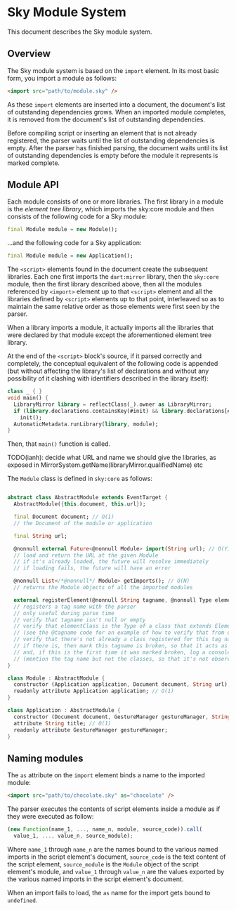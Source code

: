 Sky Module System
=================

This document describes the Sky module system.

Overview
--------

The Sky module system is based on the ``import`` element. In its
most basic form, you import a module as follows:

```html
<import src="path/to/module.sky" />
```

As these ``import`` elements are inserted into a document, the
document's list of outstanding dependencies grows. When an imported
module completes, it is removed from the document's list of
outstanding dependencies.

Before compiling script or inserting an element that is not already
registered, the parser waits until the list of outstanding
dependencies is empty. After the parser has finished parsing, the
document waits until its list of outstanding dependencies is empty
before the module it represents is marked complete.


Module API
----------

Each module consists of one or more libraries. The first library in a
module is the *element tree library*, which imports the sky:core
module and then consists of the following code for a Sky module:

```dart
final Module module = new Module();
```

...and the following code for a Sky application:

```dart
final Module module = new Application();
```

The ``<script>`` elements found in the document create the subsequent
libraries. Each one first imports the ``dart:mirror`` library, then
the ``sky:core`` module, then the first library described above, then
all the modules referenced by ``<import>`` element up to that
``<script>`` element and all the libraries defined by ``<script>``
elements up to that point, interleaved so as to maintain the same
relative order as those elements were first seen by the parser.

When a library imports a module, it actually imports all the libraries
that were declared by that module except the aforementioned element
tree library.

At the end of the ``<script>`` block's source, if it parsed correctly
and completely, the conceptual equivalent of the following code is
appended (but without affecting the library's list of declarations and
without any possibility of it clashing with identifiers described in
the library itself):

```dart
class _ { }
void main() {
  LibraryMirror library = reflectClass(_).owner as LibraryMirror;
  if (library.declarations.containsKey(#init) && library.declarations[#init] is MethodMirror)
    init();
  AutomaticMetadata.runLibrary(library, module);
}
```

Then, that ``main()`` function is called.

TODO(ianh): decide what URL and name we should give the libraries, as
exposed in MirrorSystem.getName(libraryMirror.qualifiedName) etc

The ``Module`` class is defined in ``sky:core`` as follows:

```dart

abstract class AbstractModule extends EventTarget {
  AbstractModule({this.document, this.url});

  final Document document; // O(1)
  // the Document of the module or application

  final String url;

  @nonnull external Future<@nonnull Module> import(String url); // O(Yikes)
  // load and return the URL at the given Module
  // if it's already loaded, the future will resolve immediately
  // if loading fails, the future will have an error

  @nonnull List</*@nonnull*/ Module> getImports(); // O(N)
  // returns the Module objects of all the imported modules

  external registerElement(@nonnull String tagname, @nonnull Type elementClass); // O(1)
  // registers a tag name with the parser
  // only useful during parse time
  // verify that tagname isn't null or empty
  // verify that elementClass is the Type of a class that extends Element (directly or indirectly, but not via "implements" or "with")
  // (see the @tagname code for an example of how to verify that from dart)
  // verify that there's not already a class registered for this tag name
  // if there is, then mark this tagname is broken, so that it acts as if it's not registered in the parser,
  // and, if this is the first time it was marked broken, log a console message regarding the issue
  // (mention the tag name but not the classes, so that it's not observable that this currently happens out of order)
}

class Module : AbstractModule {
  constructor (Application application, Document document, String url); // O(1)
  readonly attribute Application application; // O(1)
}

class Application : AbstractModule {
  constructor (Document document, GestureManager gestureManager, String url); // O(1)
  attribute String title; // O(1)
  readonly attribute GestureManager gestureManager;
}
```

 
Naming modules
--------------

The ``as`` attribute on the ``import`` element binds a name to the
imported module:

```html
<import src="path/to/chocolate.sky" as="chocolate" />
```

The parser executes the contents of script elements inside a module as
if they were executed as follow:

```javascript
(new Function(name_1, ..., name_n, module, source_code)).call(
  value_1, ..., value_n, source_module);
```

Where ``name_1`` through ``name_n`` are the names bound to the
various named imports in the script element's document,
``source_code`` is the text content of the script element,
``source_module`` is the ``Module`` object of the script element's
module, and ``value_1`` through ``value_n`` are the values
exported by the various named imports in the script element's
document.

When an import fails to load, the ``as`` name for the import gets
bound to ``undefined``.
